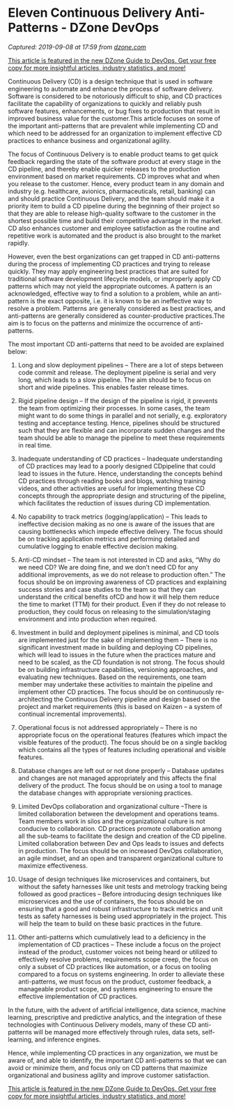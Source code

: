 # Eleven Continuous Delivery Anti-Patterns - DZone DevOps

_Captured: 2019-09-08 at 17:59 from [dzone.com](https://dzone.com/articles/eleven-continuous-delivery-anti-patterns)_

[This article is featured in the new DZone Guide to DevOps. Get your free copy for more insightful articles, industry statistics, and more! ](https://dzone.com/guides/devops-culture-and-process)

Continuous Delivery (CD) is a design technique that is used in software engineering to automate and enhance the process of software delivery. Software is considered to be notoriously difficult to ship, and CD practices facilitate the capability of organizations to quickly and reliably push software features, enhancements, or bug fixes to production that result in improved business value for the customer.This article focuses on some of the important anti-patterns that are prevalent while implementing CD and which need to be addressed for an organization to implement effective CD practices to enhance business and organizational agility.

The focus of Continuous Delivery is to enable product teams to get quick feedback regarding the state of the software product at every stage in the CD pipeline, and thereby enable quicker releases to the production environment based on market requirements. CD improves what and when you release to the customer. Hence, every product team in any domain and industry (e.g. healthcare, avionics, pharmaceuticals, retail, banking) can and should practice Continuous Delivery, and the team should make it a priority item to build a CD pipeline during the beginning of their project so that they are able to release high-quality software to the customer in the shortest possible time and build their competitive advantage in the market. CD also enhances customer and employee satisfaction as the routine and repetitive work is automated and the product is also brought to the market rapidly.

However, even the best organizations can get trapped in CD anti-patterns during the process of implementing CD practices and trying to release quickly. They may apply engineering best practices that are suited for traditional software development lifecycle models, or improperly apply CD patterns which may not yield the appropriate outcomes. A pattern is an acknowledged, effective way to find a solution to a problem, while an anti-pattern is the exact opposite, i.e. it is known to be an ineffective way to resolve a problem. Patterns are generally considered as best practices, and anti-patterns are generally considered as counter-productive practices.The aim is to focus on the patterns and minimize the occurrence of anti-patterns.

The most important CD anti-patterns that need to be avoided are explained below:

  1. Long and slow deployment pipelines – There are a lot of steps between code commit and release. The deployment pipeline is serial and very long, which leads to a slow pipeline. The aim should be to focus on short and wide pipelines. This enables faster release times.

  2. Rigid pipeline design – If the design of the pipeline is rigid, it prevents the team from optimizing their processes. In some cases, the team might want to do some things in parallel and not serially, e.g. exploratory testing and acceptance testing. Hence, pipelines should be structured such that they are flexible and can incorporate sudden changes and the team should be able to manage the pipeline to meet these requirements in real time.

  3. Inadequate understanding of CD practices – Inadequate understanding of CD practices may lead to a poorly designed CDpipeline that could lead to issues in the future. Hence, understanding the concepts behind CD practices through reading books and blogs, watching training videos, and other activities are useful for implementing these CD concepts through the appropriate design and structuring of the pipeline, which facilitates the reduction of issues during CD implementation.

  4. No capability to track metrics (logging/application) – This leads to ineffective decision making as no one is aware of the issues that are causing bottlenecks which impede effective delivery. The focus should be on tracking application metrics and performing detailed and cumulative logging to enable effective decision making.

  5. Anti-CD mindset – The team is not interested in CD and asks, “Why do we need CD? We are doing fine, and we don’t need CD for any additional improvements, as we do not release to production often.” The focus should be on improving awareness of CD practices and explaining success stories and case studies to the team so that they can understand the critical benefits ofCD and how it will help them reduce the time to market (TTM) for their product. Even if they do not release to production, they could focus on releasing to the simulation/staging environment and into production when required.

  6. Investment in build and deployment pipelines is minimal, and CD tools are implemented just for the sake of implementing them – There is no significant investment made in building and deploying CD pipelines, which will lead to issues in the future when the practices mature and need to be scaled, as the CD foundation is not strong. The focus should be on building infrastructure capabilities, versioning approaches, and evaluating new techniques. Based on the requirements, one team member may undertake these activities to maintain the pipeline and implement other CD practices. The focus should be on continuously re-architecting the Continuous Delivery pipeline and design based on the project and market requirements (this is based on Kaizen – a system of continual incremental improvements).

  7. Operational focus is not addressed appropriately – There is no appropriate focus on the operational features (features which impact the visible features of the product). The focus should be on a single backlog which contains all the types of features including operational and visible features.

  8. Database changes are left out or not done properly – Database updates and changes are not managed appropriately and this affects the final delivery of the product. The focus should be on using a tool to manage the database changes with appropriate versioning practices.

  9. Limited DevOps collaboration and organizational culture –There is limited collaboration between the development and operations teams. Team members work in silos and the organizational culture is not conducive to collaboration. CD practices promote collaboration among all the sub-teams to facilitate the design and creation of the CD pipeline. Limited collaboration between Dev and Ops leads to issues and defects in production. The focus should be on increased DevOps collaboration, an agile mindset, and an open and transparent organizational culture to maximize effectiveness.

  10. Usage of design techniques like microservices and containers, but without the safety harnesses like unit tests and metrology tracking being followed as good practices – Before introducing design techniques like microservices and the use of containers, the focus should be on ensuring that a good and robust infrastructure to track metrics and unit tests as safety harnesses is being used appropriately in the project. This will help the team to build on these basic practices in the future.

  11. Other anti-patterns which cumulatively lead to a deficiency in the implementation of CD practices – These include a focus on the project instead of the product, customer voices not being heard or utilized to effectively resolve problems, requirements scope creep, the focus on only a subset of CD practices like automation, or a focus on tooling compared to a focus on systems engineering. In order to alleviate these anti-patterns, we must focus on the product, customer feedback, a manageable product scope, and systems engineering to ensure the effective implementation of CD practices.

In the future, with the advent of artificial intelligence, data science, machine learning, prescriptive and predictive analytics, and the integration of these technologies with Continuous Delivery models, many of these CD anti-patterns will be managed more effectively through rules, data sets, self-learning, and inference engines.

Hence, while implementing CD practices in any organization, we must be aware of, and able to identify, the important CD anti-patterns so that we can avoid or minimize them, and focus only on CD patterns that maximize organizational and business agility and improve customer satisfaction.

[This article is featured in the new DZone Guide to DevOps. Get your free copy for more insightful articles, industry statistics, and more!](https://dzone.com/guides/devops-culture-and-process) 
